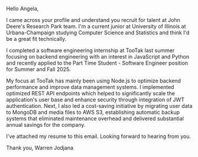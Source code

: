 
Hello Angela,

I came across your profile and understand you recruit for talent at John Deere's Research Park team. I'm a current junior at University of Illinois at Urbana-Champaign studying Computer Science and Statistics and think I'd be a great fit technically. 

I completed a software engineering internship at TooTak last summer focusing on backend engineering with an interest in JavaScript and Python and recently applied to the Part Time Student - Software Engineer position for Summer and Fall 2025.

My focus at TooTak has mainly been using Node.js to optimize backend performance and improve data management systems. I implemented optimized REST API endpoints which helped to significantly scale the application's user base and enhance security through integration of JWT authentication. Next, I also led a cost-saving initiative by migrating user data to MongoDB and media files to AWS S3, establishing automatic backup systems that eliminated maintenance overhead and delivered substantial annual savings for the company.

I've attached my resume to this email. Looking forward to hearing from you.

Thank you, 
Warren Jodjana